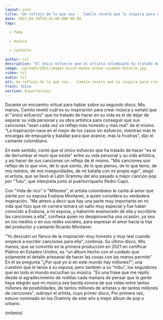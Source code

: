 ```yaml
---
layout: post
title: "Un reflejo de lo que soy -  Camilo revela qué lo inspira para crear música"
date: 2021-04-20T16:43:00.000-06:00
tags:
  
  - Fama
  
  - musica
  
  - cantante
  
author: nil
description: "El único esfuerzo que el artista colombiano ha tratado de hacer es el de derrumbar el muro que existe entre su vida personal y su vida artística. "
image: /uploads/2021/images-disco-manos-album-cuidado-detalle.jpg
video: nil
audio: nil
alt: Un reflejo de lo que soy -  Camilo revela qué lo inspira para crear música
front: false
section: Espectáculos
---
```


Durante un encuentro virtual para hablar sobre su segundo disco, Mis manos, Camilo reveló cuál es su inspiración para crear música y señaló que el "único esfuerzo" que ha tratado de hacer en su vida es el de dejar de separar su vida personal y su obra artística para conseguir que sus canciones "sean cada vez un reflejo más honesto y más real" de él mismo. "La inspiración nace en el mejor de los casos sin esfuerzo, mientras más te encargas de empujarla y batallar para que avance, más la frustras", dijo el cantante colombiano. 

En este sentido, contó que el único esfuerzo que ha tratado de hacer "es el de derrumbar el muro que existe" entre su vida personal y su vida artística, y así hacer de sus canciones un reflejo de él mismo. "Mis canciones son reflejo de lo que vivo, de lo que siento, de lo que pienso, de lo que temo, de mis miedos, de mis inseguridades, de mi batalla con mi propio ego", alegó el artista, que se llevó el Latin Grammy del año pasado a mejor canción pop por "Tutu", que interpreta junto al puertorriqueño Pedro Capó. 

Con "Vida de rico" o "Millones", el artista colombiano le canta al amor que siente por su esposa Evaluna Montaner, a quien considera su verdadera inspiración. "Me atrevo a decir que hay una parte muy importante en mi vida que hizo que mi carrera tomara un salto muy especial y fue haber conocido a Evaluna, a mi esposa, y haberme enamorado de ella y escribirle las canciones a ella", confiesa quien no desaprovecha una ocasión, ya sea en los medios o en sus redes sociales, para expresar el amor hacia la hija del productor y cantante Ricardo Montaner. 

"Yo descubrí un flanco de la inspiración muy honesto y muy real cuando empecé a escribir canciones para ella", continúa. Su último disco, Mis manos, que se convirtió en la primera producción en 2021 en certificar Platino en Estados Unidos, es "un álbum hecho con el cuidado que solamente el detalle artesanal de hacer las cosas con las manos permite" 
En él se pregunta "¿Por qué yo si en este mundo hay millones?", una cuestión que le lanza a su esposa, pero también a su "tribu", los seguidores que en todo el mundo escuchan su música. "Es una frase que me repito desde el agradecimiento de rodillas cada mañana de pensar que la gente haya elegido que mi música sea banda sonora de sus vidas entre tantos millones de posibilidades, de tantos millones de artistas y de tantos millones de canciones", subrayó el artista, cuyo primer disco, Por primera vez, estuvo nominado en los Grammy de este año a mejor álbum de pop o urbano.

(milenio)